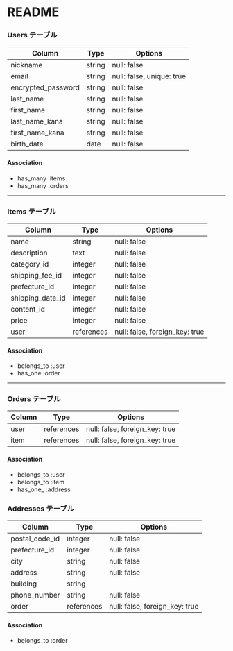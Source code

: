 # README
### Users テーブル

| Column             | Type    | Options                   |
|--------------------|---------|---------------------------|
| nickname           | string  | null: false               |
| email              | string  | null: false, unique: true |
| encrypted_password | string  | null: false               |
| last_name          | string  | null: false               |
| first_name         | string  | null: false               |
| last_name_kana     | string  | null: false               |
| first_name_kana    | string  | null: false               |
| birth_date         | date    | null: false               |

#### Association
- has_many :items
- has_many :orders

---

### Items テーブル

| Column        | Type       | Options                       |
|---------------|------------|-------------------------------|
| name          | string     | null: false                   |
| description   | text       | null: false                   |
| category_id   | integer     | null: false                   |
| shipping_fee_id| integer    | null: false                  |
| prefecture_id | integer     | null: false                   |
| shipping_date_id| integer     | null: false                 |
| content_id    | integer       | null: false                   |
| price         | integer    | null: false                   |
| user          | references | null: false, foreign_key: true|

#### Association
- belongs_to :user
- has_one :order

---

### Orders テーブル

| Column  | Type       | Options                        |
|---------|------------|---------------------------------|
| user    | references | null: false, foreign_key: true |
| item    | references | null: false, foreign_key: true |

#### Association
- belongs_to :user
- belongs_to :item
- has_one_ :address



### Addresses テーブル

| Column        | Type       | Options                         |
|---------------|------------|---------------------------------|
| postal_code_id| integer    | null: false                     |
| prefecture_id | integer    | null: false                     |
| city          | string     | null: false                     |
| address       | string     | null: false                     |
| building      | string     |                                 |
| phone_number  | string     | null: false                     |
| order         | references | null: false, foreign_key: true  |

#### Association
- belongs_to :order